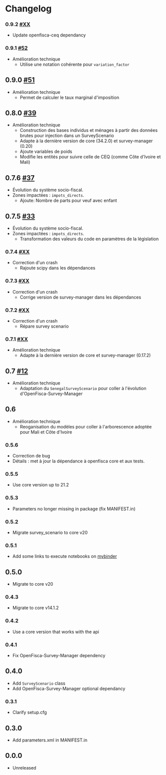 # Changelog

### 0.9.2 [#XX](https://github.com/openfisca/openfisca-senegal/pull/XX)

* Update openfisca-ceq dependancy

### 0.9.1 [#52](https://github.com/openfisca/openfisca-senegal/pull/52)

* Amélioration technique
  - Utilise une notation cohérente pour `variation_factor`

## 0.9.0 [#51](https://github.com/openfisca/openfisca-senegal/pull/51)

* Amélioration technique
  - Permet de calculer le taux marginal d'imposition

## 0.8.0 [#39](https://github.com/openfisca/openfisca-senegal/pull/39)

* Amélioration technique
  - Construction des bases individus et ménages à partir des données brutes pour injection dans un SurveyScenario
  - Adapte à la dernière version de core (34.2.0) et survey-manager (0.20)
  - Ajoute variables de poids
  - Modifie les entités pour suivre celle de CEQ (comme Côte d'Ivoire et Mali)

## 0.7.6 [#37](https://github.com/openfisca/openfisca-senegal/pull/37)

* Évolution du système socio-fiscal.
* Zones impactées : `impots_directs`.
  - Ajoute: Nombre de parts pour veuf avec enfant

## 0.7.5 [#33](https://github.com/openfisca/openfisca-senegal/pull/33)

* Évolution du système socio-fiscal.
* Zones impactées : `impots_directs`.
  - Transformation des valeurs du code en paramètres de la législation

### 0.7.4 [#XX](https://github.com/openfisca/openfisca-senegal/pull/XX)

* Correction d'un crash
  - Rajoute scipy dans les dépendances

### 0.7.3 [#XX](https://github.com/openfisca/openfisca-senegal/pull/XX)

* Correction d'un crash
  - Corrige version de survey-manager dans les dépendances

### 0.7.2 [#XX](https://github.com/openfisca/openfisca-senegal/pull/XX)

* Correction d'un crash
  - Répare survey scenario

### 0.7.1 [#XX](https://github.com/openfisca/openfisca-senegal/pull/XX)

* Amélioration technique
  - Adapte à la dernière version de core et survey-manager (0.17.2)

## 0.7 [#12](https://github.com/openfisca/openfisca-senegal/pull/12)

* Amélioration technique
  - Adaptation du `SenegalSurveyScenario` pour coller à l'évolution d'OpenFisca-Survey-Manager

## 0.6

* Amélioration technique
  - Reoganisation du modèles pour coller à l'arborescence adoptée pour Mali et Côte d'Ivoire

### 0.5.6

* Correction de bug
* Détails : met à jour la dépendance à openfisca core et aux tests.

### 0.5.5

* Use core version up to 21.2

### 0.5.3

* Parameters no longer missing in package (fix MANIFEST.in)

### 0.5.2

* Migrate survey_scenario to core v20

### 0.5.1

* Add some links to execute notebooks on [mybinder](https://mybinder.org/)

## 0.5.0

* Migrate to core v20

### 0.4.3

* Migrate to core v14.1.2

### 0.4.2

* Use a core version that works with the api

### 0.4.1

* Fix OpenFisca-Survey-Manager dependency

## 0.4.0

* Add `SurveyScenario` class
* Add OpenFisca-Survey-Manager optional dependancy

### 0.3.1

* Clarify setup.cfg

## 0.3.0

* Add parameters.xml in MANIFEST.in

## 0.0.0

* Unreleased
